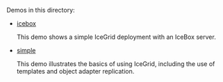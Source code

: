 Demos in this directory:

- [icebox](./icebox)

  This demo shows a simple IceGrid deployment with an IceBox server.

- [simple](./simple)

  This demo illustrates the basics of using IceGrid, including the
  use of templates and object adapter replication.
